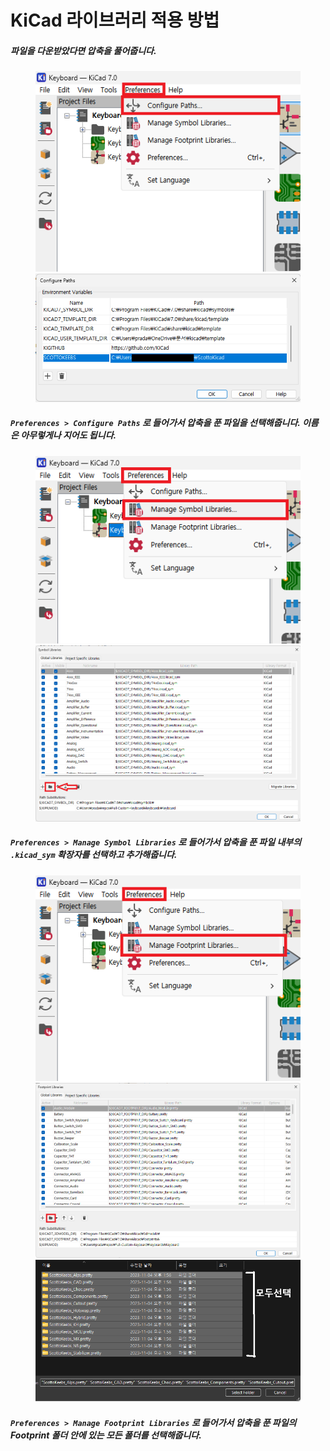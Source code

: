 # KiCad 라이브러리 적용 방법

##### 파일을 다운받았다면 압축을 풀어줍니다.

<figure class="half">
    <img src="img/schematic/Kicad8.png">
    <img src="img/schematic/Kicad9.png">
</figure>

##### `Preferences > Configure Paths` 로 들어가서 압축을 푼 파일을 선택해줍니다. 이름은 아무렇게나 지어도 됩니다.

<figure class="half">
    <img src="img/schematic/Kicad3.png">
    <img src="img/schematic/Kicad4.png">
</figure>

##### `Preferences > Manage Symbol Libraries` 로 들어가서 압축을 푼 파일 내부의 `.kicad_sym` 확장자를 선택하고 추가해줍니다.

<figure class="third">
    <img src="img/schematic/Kicad5.png">
    <img src="img/schematic/Kicad6.png">
      <img src="img/schematic/Kicad7.png">
</figure>

##### `Preferences > Manage Footprint Libraries` 로 들어가서 압축을 푼 파일의 Footprint 폴더 안에 있는 모든 폴더를 선택해줍니다.
